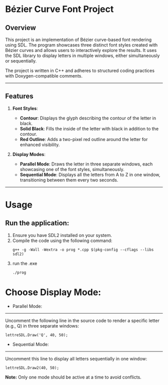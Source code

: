 # Bézier Curve Font Project

## Overview
This project is an implementation of Bézier curve-based font rendering using SDL. The program showcases three distinct font styles created with Bézier curves and allows users to interactively explore the results. It uses the SDL library to display letters in multiple windows, either simultaneously or sequentially.

The project is written in C++ and adheres to structured coding practices with Doxygen-compatible comments.

---

## Features

1. **Font Styles**:
   - **Contour**: Displays the glyph describing the contour of the letter in black.
   - **Solid Black**: Fills the inside of the letter with black in addition to the contour.
   - **Red Outline**: Adds a two-pixel red outline around the letter for enhanced visibility.

2. **Display Modes**:
   - **Parallel Mode**: Draws the letter in three separate windows, each showcasing one of the font styles, simultaneously.
   - **Sequential Mode**: Displays all the letters from A to Z in one window, transitioning between them every two seconds.

---

# Usage 
## Run the application:

1. Ensure you have SDL2 installed on your system.
2. Compile the code using the following command:
   ```
   g++ -g -Wall -Wextra -o prog *.cpp $(pkg-config --cflags --libs sdl2) 
   ```
3. run the .exe
    ```
    ./prog
    ```


# Choose Display Mode:

* Parallel Mode:  
---
Uncomment the following line in the source code to render a specific letter (e.g., Q) in three separate windows:
```
lettreSDL.Draw('Q', 40, 50);
```

* Sequential Mode: 
---
Uncomment this line to display all letters sequentially in one window:

```
lettreSDL.Draw2(40, 50);
```
**Note:** Only one mode should be active at a time to avoid conflicts.


